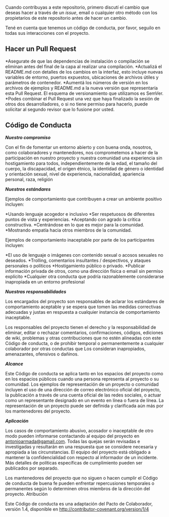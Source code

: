 Cuando contribuyas a este repositorio, primero discutí el cambio que deseas hacer a través de un _issue_, email o cualquier otro método con los propietarios de este repositorio antes de hacer un cambio.

Tené en cuenta que tenemos un código de conducta, por favor, seguilo en todas sus interacciones con el proyecto.


## Hacer un Pull Request

*Asegurate de que las dependencias de instalación o compilación se eliminan antes del final de la capa al realizar una compilación.
*Actualizá el README.md con detalles de los cambios en la interfaz, esto incluye nuevas variables de entorno, puertos expuestos, ubicaciones de archivos útiles y parámetros de contenedor.
*Aumentá los números de versión en los archivos de ejemplos y README.md a la nueva versión que representaría esta Pull Request. El esquema de versionamiento que utilizamos es SemVer.
*Podes combinar el Pull Request una vez que haya finalizado la sesión de otros dos desarrolladores, o si no tiene permiso para hacerlo, puede solicitar al segundo revisor que lo fusione por usted.


## Código de Conducta

**_Nuestro compromiso_**

Con el fin de fomentar un entorno abierto y con buena onda, nosotros, como colaboradores y mantenedores, nos comprometemos a hacer de la participación en nuestro proyecto y nuestra comunidad una experiencia sin hostigamiento para todos, independientemente de la edad, el tamaño del cuerpo, la discapacidad, el origen étnico, la identidad de género o identidad y orientación sexual, nivel de experiencia, nacionalidad, apariencia personal, raza, religión 


**_Nuestros estándares_**

Ejemplos de comportamiento que contribuyen a crear un ambiente positivo incluyen:

   *Usando lenguaje acogedor e inclusivo
   *Ser respetuosos de diferentes puntos de vista y experiencias.
   *Aceptando con agrado la crítica constructiva.
   *Centrándose en lo que es mejor para la comunidad.
   *Mostrando empatía hacia otros miembros de la comunidad.

Ejemplos de comportamiento inaceptable por parte de los participantes incluyen:

   *El uso de lenguaje o imágenes con contenido sexual o acosos sexuales no deseados.
   *Trolling, comentarios insultantes / despectivos, y ataques personales o políticos
   *Hostigamiento público o privado.
   *Publicar información privada de otros, como una dirección física o email sin permiso explícito
   *Cualquier otra conducta que podría razonablemente considerarse inapropiada en un entorno profesional


**_Nuestras responsabilidades_**

Los encargados del proyecto son responsables de aclarar los estándares de comportamiento aceptable y se espera que tomen las medidas correctivas adecuadas y justas en respuesta a cualquier instancia de comportamiento inaceptable.

Los responsables del proyecto tienen el derecho y la responsabilidad de eliminar, editar o rechazar comentarios, confirmaciones, códigos, ediciones de wiki, problemas y otras contribuciones que no estén alineadas con este Código de conducta, o de prohibir temporal o permanentemente a cualquier colaborador por otras conductas que Los consideran inapropiados, amenazantes, ofensivos o dañinos.


**_Alcance_**

Este Código de conducta se aplica tanto en los espacios del proyecto como en los espacios públicos cuando una persona representa al proyecto o su comunidad. Los ejemplos de representación de un proyecto o comunidad incluyen el uso de una dirección de correo electrónico oficial del proyecto, la publicación a través de una cuenta oficial de las redes sociales, o actuar como un representante designado en un evento en línea o fuera de línea. La representación de un proyecto puede ser definida y clarificada aún más por los mantenedores del proyecto.


**_Aplicación_**

Los casos de comportamiento abusivo, acosador o inaceptable de otro modo pueden informarse contactando al equipo del proyecto en antonioarmada@gamail.com. Todas las quejas serán revisadas e investigadas y resultarán en una respuesta que se considere necesaria y apropiada a las circunstancias. El equipo del proyecto está obligado a mantener la confidencialidad con respecto al informador de un incidente. Más detalles de políticas específicas de cumplimiento pueden ser publicados por separado.

Los mantenedores del proyecto que no siguen o hacen cumplir el Código de conducta de buena fe pueden enfrentar repercusiones temporales o permanentes según lo determinen otros miembros de la dirección del proyecto.
Atribución

Este Código de conducta es una adaptación del Pacto de Colaborador, versión 1.4, disponible en http://contributor-covenant.org/version/1/4
